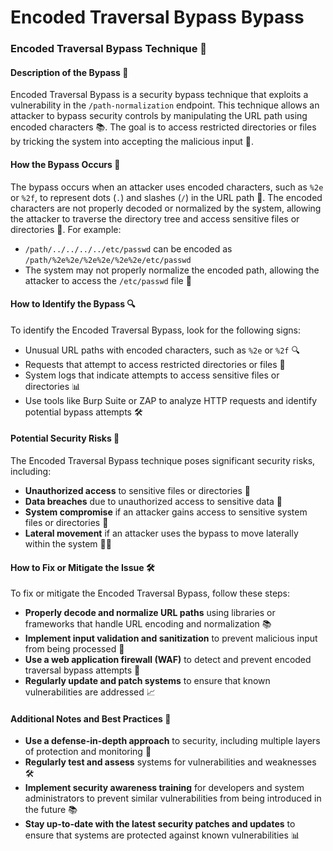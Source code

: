 # Encoded Traversal Bypass Bypass

### Encoded Traversal Bypass Technique 🚨
#### Description of the Bypass 📝
Encoded Traversal Bypass is a security bypass technique that exploits a vulnerability in the `/path-normalization` endpoint. This technique allows an attacker to bypass security controls by manipulating the URL path using encoded characters 📚. The goal is to access restricted directories or files by tricking the system into accepting the malicious input 🤥.

#### How the Bypass Occurs 🤔
The bypass occurs when an attacker uses encoded characters, such as `%2e` or `%2f`, to represent dots (`.`) and slashes (`/`) in the URL path 📁. The encoded characters are not properly decoded or normalized by the system, allowing the attacker to traverse the directory tree and access sensitive files or directories 🚪. For example:
* `/path/../../../../etc/passwd` can be encoded as `/path/%2e%2e/%2e%2e/%2e%2e/etc/passwd`
* The system may not properly normalize the encoded path, allowing the attacker to access the `/etc/passwd` file 📄

#### How to Identify the Bypass 🔍
To identify the Encoded Traversal Bypass, look for the following signs:
* Unusual URL paths with encoded characters, such as `%2e` or `%2f` 🔍
* Requests that attempt to access restricted directories or files 🚫
* System logs that indicate attempts to access sensitive files or directories 📊
* Use tools like Burp Suite or ZAP to analyze HTTP requests and identify potential bypass attempts 🛠️

#### Potential Security Risks 🚨
The Encoded Traversal Bypass technique poses significant security risks, including:
* **Unauthorized access** to sensitive files or directories 🚫
* **Data breaches** due to unauthorized access to sensitive data 📁
* **System compromise** if an attacker gains access to sensitive system files or directories 🚪
* **Lateral movement** if an attacker uses the bypass to move laterally within the system 🚶‍♂️

#### How to Fix or Mitigate the Issue 🛠️
To fix or mitigate the Encoded Traversal Bypass, follow these steps:
* **Properly decode and normalize URL paths** using libraries or frameworks that handle URL encoding and normalization 📚
* **Implement input validation and sanitization** to prevent malicious input from being processed 🚫
* **Use a web application firewall (WAF)** to detect and prevent encoded traversal bypass attempts 🚪
* **Regularly update and patch systems** to ensure that known vulnerabilities are addressed 📈

#### Additional Notes and Best Practices 📝
* **Use a defense-in-depth approach** to security, including multiple layers of protection and monitoring 🚫
* **Regularly test and assess** systems for vulnerabilities and weaknesses 🛠️
* **Implement security awareness training** for developers and system administrators to prevent similar vulnerabilities from being introduced in the future 📚
* **Stay up-to-date with the latest security patches and updates** to ensure that systems are protected against known vulnerabilities 📊